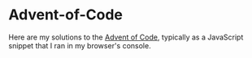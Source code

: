# Advent-of-Code

Here are my solutions to the [Advent of Code](https://adventofcode.com/), typically as a JavaScript snippet that I ran in my browser's console.
